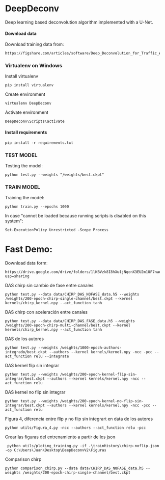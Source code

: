 # DeepDeconv

Deep learning based deconvolution algorithm implemented with a U-Net.

#### Download data
Download training data from:
```
https://figshare.com/articles/software/Deep_Deconvolution_for_Traffic_Analysis_with_Distributed_Acoustic_Sensing_Data/16653163
```

### Virtualenv on Windows

Install virtualenv
```
pip install virtualenv
```

Create environment
```
virtualenv DeepDeconv
```
Activate environment
```
DeepDeconv\Scripts\activate
```

#### Install requirements
```
pip install -r requirements.txt
```
### TEST MODEL
Testing the model:
```
python test.py --weights "/weights/best.ckpt"
```

### TRAIN MODEL
Training the model:
```
python train.py --epochs 1000
```

In case "cannot be loaded because running scripts is disabled on this system":
```
Set-ExecutionPolicy Unrestricted -Scope Process
```



# Fast Demo:
Download data form:
```
https://drive.google.com/drive/folders/1lKBVzk8I8hXu1jNqonX3EU2m1UF7nao3?usp=sharing
```

DAS chirp sin cambio de fase entre canales
```
python test.py --data data/CHIRP_DAS_NOFASE_data.h5 --weights /weights/200-epoch-chirp-single-channel/best.ckpt --kernel kernels/chirp_kernel.npy --act_function tanh
```
DAS chirp con aceleración entre canales
```
python test.py --data data/CHIRP_DAS_FASE_data.h5 --weights /weights/200-epoch-chirp-multi-channel/best.ckpt --kernel kernels/chirp_kernel.npy --act_function tanh
```
DAS de los autores
```
python test.py --weights /weights/1000-epoch-authors-integrado/best.ckpt --authors --kernel kernels/kernel.npy -ncc -pcc --act_function relu --integrate
```

DAS kernel flip sin integrar
```
python test.py --weights /weights/200-epoch-kernel-flip-sin-integrar/best.ckpt --authors --kernel kernels/kernel.npy -ncc --act_function relu
```

DAS kernel no flip sin integrar
```
python test.py --weights /weights/200-epoch-kernel-no-flip-sin-integrar/best.ckpt --authors --kernel kernels/kernel.npy -ncc -pcc --act_function relu
```

Figura 4, diferencia entre flip y no flip sin integrart en data de los autores

```
python utils/Figura_4.py -ncc --authors --act_function relu -pcc
```

Crear las figuras del entrenamiento a partir de los json

```
 python utils/ploting_training.py -if .\trainHistory\chirp-noflip.json -op C:\Users\Juan\Desktop\DeepDeconvV2\Figuras
```

Comparison chirp 

```
python comparison_chirp.py --data data/CHIRP_DAS_NOFASE_data.h5 --weights /weights/200-epoch-chirp-single-channel/best.ckpt
``` 